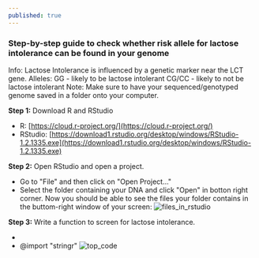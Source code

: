 ```yaml
---
published: true
---
```

### Step-by-step guide to check whether risk allele for lactose intolerance can be found in your genome
Info: Lactose Intolerance is influenced by a genetic marker near the LCT gene.
Alleles:
GG - likely to be lactose intolerant
CG/CC - likely to not be lactose intolerant
Note: Make sure to have your sequenced/genotyped genome saved in a folder onto your computer. 

**Step 1:** Download R and RStudio
- R: [https://cloud.r-project.org/](https://cloud.r-project.org/)
- RStudio: [https://download1.rstudio.org/desktop/windows/RStudio-1.2.1335.exe](https://download1.rstudio.org/desktop/windows/RStudio-1.2.1335.exe)

**Step 2:** Open RStudio and open a project.
- Go to "File" and then click on "Open Project..."
- Select the folder containing your DNA and click "Open" in botton right corner. 
Now you should be able to see the files your folder contains in the buttom-right window of your screen:
![files_in_rstudio]({{site.baseurl}}/_posts/IngaDNAonRstudio.PNG)

**Step 3:** Write a function to screen for lactose intolerance.

- 
- @import "stringr"
![top_code]({{site.baseurl}}/_posts/lactose_rcode.PNG)






